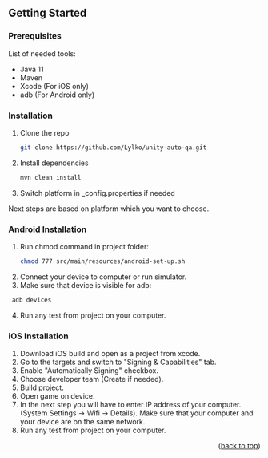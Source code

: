 <!-- GETTING STARTED -->
## Getting Started

### Prerequisites
List of needed tools:
* Java 11
* Maven
* Xcode (For iOS only)
* adb (For Android only)

### Installation

1. Clone the repo
   ```sh
   git clone https://github.com/Lylko/unity-auto-qa.git
   ```
2. Install dependencies
   ```sh
   mvn clean install
   ```
3. Switch platform in _config.properties if needed

Next steps are based on platform which you want to choose.

### Android Installation

1. Run chmod command in project folder:
   ```sh
   chmod 777 src/main/resources/android-set-up.sh
   ```
2. Connect your device to computer or run simulator.
3. Make sure that device is visible for adb:
  ```sh
   adb devices
   ```
4. Run any test from project on your computer.

### iOS Installation

1. Download iOS build and open as a project from xcode.
2. Go to the targets and switch to "Signing & Capabilities" tab.
3. Enable "Automatically Signing" checkbox.
4. Choose developer team (Create if needed).
5. Build project.
6. Open game on device.
7. In the next step you will have to enter IP address of your computer. (System Settings -> Wifi -> Details). Make sure that your computer and your device are on the same network.
8. Run any test from project on your computer.

<p align="right">(<a href="#readme-top">back to top</a>)</p>
